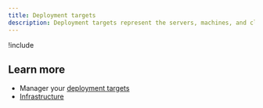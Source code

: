 ```yaml
---
title: Deployment targets
description: Deployment targets represent the servers, machines, and cloud services where your software and services will be deployed
---
```


!include <deployment-targets>


## Learn more

- Manager your [deployment targets](/docs/infrastructure/deployment-targets/index.md)
- [Infrastructure](/docs/infrastructure/index.md)
